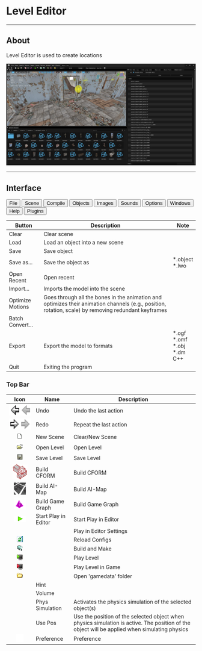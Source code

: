 # Level Editor

___

## About

Level Editor is used to create locations

![alt text centered](assets/images/level-editor.png)

___

## Interface

<body>
  <div class="table-tabs">
    <div class="tab-buttons">
      <button class="tab-button active" onclick="openTable(event, 'File')">File</button>
      <button class="tab-button" onclick="openTable(event, 'Scene')">Scene</button>
      <button class="tab-button" onclick="openTable(event, 'Compile')">Compile</button>
      <button class="tab-button" onclick="openTable(event, 'Objects')">Objects</button>
      <button class="tab-button" onclick="openTable(event, 'Images')">Images</button>
      <button class="tab-button" onclick="openTable(event, 'Sounds')">Sounds</button>
      <button class="tab-button" onclick="openTable(event, 'Options')">Options</button>
      <button class="tab-button" onclick="openTable(event, 'Windows')">Windows</button>
      <button class="tab-button" onclick="openTable(event, 'Help')">Help</button>
      <button class="tab-button" onclick="openTable(event, 'Plugins')">Plugins</button>
    </div>
    <div id="File" class="tab-content" style="display: block;">
      <table>
        <thead>
          <tr>
            <th>Button</th>
            <th>Description</th>
            <th>Note</th>
          </tr>
        </thead>
        <tbody>
          <tr>
            <td>Clear</td>
            <td>Clear scene</td>
            <td></td>
          </tr>
          <tr>
            <td>Load</td>
            <td>Load an object into a new scene</td>
            <td></td>
          </tr>
          <tr>
            <td>Save</td>
            <td>Save object</td>
            <td></td>
          </tr>
          <tr>
            <td>Save as...</td>
            <td>Save the object as</td>
            <td>*.object <br>*.lwo</td>
          </tr>
          <tr>
            <td>Open Recent</td>
            <td>Open recent</td>
            <td></td>
          </tr>
          <tr>
            <td>Import...</td>
            <td>Imports the model into the scene</td>
            <td></td>
          </tr>
          <tr>
            <td>Optimize Motions</td>
            <td>Goes through all the bones in the animation and optimizes their animation channels (e.g., position, rotation, scale) by removing redundant keyframes</td>
            <td></td>
          </tr>
          <tr>
            <td>Batch Convert...</td>
            <td></td>
            <td></td>
          </tr>
          <tr>
            <td>Export</td>
            <td>Export the model to formats</td>
            <td>*.ogf<br>*.omf<br>*.obj<br>*.dm<br>C++</td>
          </tr>
          <tr>
            <td>Quit</td>
            <td>Exiting the program</td>
            <td></td>
          </tr>
        </tbody>
      </table>
    </div>
    <div id="Scene" class="tab-content" style="display: none;">
      <table>
        <thead>
          <tr>
            <th>Button</th>
            <th>Description</th>
            <th>Note</th>
          </tr>
        </thead>
        <tbody>
          <tr>
            <td>World Properties</td>
            <td></td>
            <td></td>
          </tr>
          <tr>
            <td>Export as archive</td>
            <td></td>
            <td></td>
          </tr>
          <tr>
            <td>Validate</td>
            <td>Checks the level for errors</td>
            <td></td>
          </tr>
          <tr>
            <td>Summary info</td>
            <td>Shows information about objects in the scene</td>
            <td></td>
          </tr>
          <tr>
            <td>Highlight Texture</td>
            <td>Highlights the selected texture</td>
            <td></td>
          </tr>
          <tr>
            <td>Clear Debug Draw</td>
            <td></td>
            <td></td>
          </tr>
          <tr>
            <td>Export entire Scene as Obj</td>
            <td></td>
            <td>*.object<br>*.lwo<br>*.txt<br>*.xr<br>*.wav<br>*.obj<br>*.ltx<br>*.cpp</td>
          </tr>
          <tr>
            <td>Export selection as Obj</td>
            <td></td>
            <td>*.object<br>*.lwo<br>*.txt<br>*.xr<br>*.wav<br>*.obj<br>*.ltx<br>*.cpp</td>
          </tr>
        </tbody>
      </table>
    </div>
    <div id="Compile" class="tab-content" style="display: none;">
      <table>
        <thead>
          <tr>
            <th></th>
            <th>Description</th>
            <th>Extra</th>
            <th>Extra Description</th>
            <th>Extra</th>
            <th>Extra Description</th>
          </tr>
        </thead>
        <tbody>
          <tr>
            <td rowspan="7">Make</td>
            <td rowspan="7"></td>
            <td>Make All</td>
            <td>Creates a [*.prj](../../../reference/file-formats/game-levels/prj.md) precompilation file</td>
            <td>-</td>
            <td>-</td>
          </tr>
          <tr>
            <td>Make Game</td>
            <td></td>
            <td>-</td>
            <td>-</td>
          </tr>
          <tr>
            <td>Make Puddles</td>
            <td></td>
            <td>-</td>
            <td>-</td>
          </tr>
          <tr>
            <td>Make Details</td>
            <td>Creates a [*.details](../../../reference/file-formats/game-levels/details.md) file</td>
            <td>-</td>
            <td>-</td>
          </tr>
          <tr>
            <td>Make HOM</td>
            <td>Creates a [*.hom](../../../reference/file-formats/game-levels/hom.md) file</td>
            <td>-</td>
            <td>-</td>
          </tr>
          <tr>
            <td>Make SOM</td>
            <td>Creates a [*.som](../../../reference/file-formats/game-levels/som.md) file</td>
            <td>-</td>
            <td>-</td>
          </tr>
          <tr>
            <td>Make AI-Map</td>
            <td>Creates a [*.ai](../../../reference/file-formats/game-levels/ai.md) file</td>
            <td>-</td>
            <td>-</td>
          </tr>
          <tr>
            <td rowspan="7">Compile</td>
            <td rowspan="7"></td>
            <td>Geometry &amp; Light</td>
            <td></td>
            <td>-</td>
            <td>-</td>
          </tr>
          <tr>
            <td>Detail Object Light</td>
            <td></td>
            <td>-</td>
            <td>-</td>
          </tr>
          <tr>
            <td rowspan="3">AI-Map</td>
            <td rowspan="3"></td>
            <td>High</td>
            <td></td>
          </tr>
          <tr>
            <td>Low</td>
            <td></td>
          </tr>
          <tr>
            <td>Verify</td>
            <td></td>
          </tr>
          <tr>
            <td rowspan="2">Spawn</td>
            <td rowspan="2"></td>
            <td>Only Current Level</td>
            <td></td>
          </tr>
          <tr>
            <td>All Levels</td>
            <td></td>
          </tr>
          <tr>
            <td>Import Error List</td>
            <td>Import Error List</td>
            <td>-</td>
            <td>-</td>
            <td>-</td>
            <td>-</td>
          </tr>
          <tr>
            <td>Import xrAI Error List</td>
            <td></td>
            <td>-</td>
            <td>-</td>
            <td>-</td>
            <td>-</td>
          </tr>
          <tr>
            <td>Export Error List</td>
            <td>Export Error List</td>
            <td>-</td>
            <td>-</td>
            <td>-</td>
            <td>-</td>
          </tr>
          <tr>
            <td>Clear Error List</td>
            <td>Clear Error List</td>
            <td>-</td>
            <td>-</td>
            <td>-</td>
            <td>-</td>
          </tr>
        </tbody>
      </table>
    </div>
    <div id="Objects" class="tab-content" style="display: none;">
      <table>
        <thead>
          <tr>
            <th>Button</th>
            <th>Description</th>
          </tr>
        </thead>
        <tbody>
          <tr>
            <td>Library Editor</td>
            <td></td>
          </tr>
          <tr>
            <td>Multi Rename</td>
            <td></td>
          </tr>
          <tr>
            <td>Multi Replace</td>
            <td></td>
          </tr>
          <tr>
            <td>Reload</td>
            <td>Reload Objects</td>
          </tr>
        </tbody>
      </table>
    </div>
    <div id="Images" class="tab-content" style="display: none;">
      <table>
        <thead>
          <tr>
            <th>Button</th>
            <th>Description</th>
          </tr>
        </thead>
        <tbody>
          <tr>
            <td>Image Editor</td>
            <td>Open Image Editor</td>
          </tr>
          <tr>
            <td>Reload Textures</td>
            <td>Reload Textures</td>
          </tr>
          <tr>
            <td>Synchronize Textures</td>
            <td>Updates and synchronizes textures and their previews</td>
          </tr>
          <tr>
            <td>Check New Textures</td>
            <td>Check New Textures</td>
          </tr>
          <tr>
            <td>Edit minimap</td>
            <td></td>
          </tr>
          <tr>
            <td>SyncTHM</td>
            <td></td>
          </tr>
        </tbody>
      </table>
    </div>
    <div id="Sounds" class="tab-content" style="display: none;">
      <table>
        <thead>
          <tr>
            <th>Button</th>
            <th>Description</th>
          </tr>
        </thead>
        <tbody>
          <tr>
            <td>Sound Editor</td>
            <td>Open Sound Editor</td>
          </tr>
          <tr>
            <td>Synchronize Sounds (Soft)</td>
            <td></td>
          </tr>
          <tr>
            <td>Synchronize Sounds (Hard)</td>
            <td></td>
          </tr>
          <tr>
            <td>Refresh Environment Library</td>
            <td></td>
          </tr>
          <tr>
            <td>Refresh Environment Geometry</td>
            <td></td>
          </tr>
        </tbody>
      </table>
    </div>
    <div id="Options" class="tab-content" style="display: none;">
      <table>
        <thead>
          <tr>
            <th>Options</th>
            <th>1</th>
            <th>Description</th>
            <th>1</th>
            <th>Description</th>
          </tr>
        </thead>
        <tbody>
          <tr>
            <td rowspan="10">Render</td>
            <td>Quality</td>
            <td></td>
            <td>-</td>
            <td>-</td>
          </tr>
          <tr>
            <td rowspan="3">Fill Mode</td>
            <td rowspan="3">Fill Mode</td>
            <td>Point</td>
            <td>Vertex point fill mode</td>
          </tr>
          <tr>
            <td>Wireframe</td>
            <td>Wireframe fill mode</td>
          </tr>
          <tr>
            <td>Solid</td>
            <td>Solid fill mode</td>
          </tr>
          <tr>
            <td rowspan="2">Shader Mode</td>
            <td rowspan="2">Shader Mode</td>
            <td>Flat</td>
            <td><a href="https://en.wikipedia.org/wiki/Shading#Flat_shading">Flat Shading</a></td>
          </tr>
          <tr>
            <td>Gouraud</td>
            <td><a href="https://en.wikipedia.org/wiki/Gouraud_shading">Gouraud Shading</a></td>
          </tr>
          <tr>
            <td>Edged Faces</td>
            <td>Enables drawing of edges (wireframe) of a 3D mesh</td>
            <td>-</td>
            <td>-</td>
          </tr>
          <tr>
            <td>RenderHW</td>
            <td>Enables GPU rendering</td>
            <td>-</td>
            <td>-</td>
          </tr>
          <tr>
            <td>Filter Linear</td>
            <td>Enables linear texture filtering</td>
            <td>-</td>
            <td>-</td>
          </tr>
          <tr>
            <td>Textures</td>
            <td>Enables texture display (TODO Not Working)</td>
            <td>-</td>
            <td>-</td>
          </tr>
          <tr>
            <td>Draw Safe Rect</td>
            <td></td>
            <td></td>
            <td>-</td>
            <td>-</td>
          </tr>
          <tr>
            <td>Draw Grid</td>
            <td>Draw viewport grid</td>
            <td>-</td>
            <td>-</td>
            <td>-</td>
          </tr>
          <tr>
            <td rowspan="3">Coordinate Axes</td>
            <td>None</td>
            <td>None</td>
            <td>-</td>
            <td>-</td>
          </tr>
          <tr>
            <td>Axis</td>
            <td><img src=../assets/images/ca-axis.png></td>
            <td>-</td>
            <td>-</td>
          </tr>
          <tr>
            <td>Cube</td>
            <td><img src=../assets/images/ca-cube.png></td>
            <td>-</td>
            <td>-</td>
          </tr>
          <tr>
            <td>Fog</td>
            <td>-</td>
            <td></td>
            <td>-</td>
            <td>-</td>
          </tr>
          <tr>
            <td>Mute Sounds</td>
            <td>-</td>
            <td>Mute Sounds</td>
            <td>-</td>
            <td>-</td>
          </tr>
          <tr>
            <td>Real Time</td>
            <td>-</td>
            <td>Real Time</td>
            <td>-</td>
            <td>-</td>
          </tr>
          <tr>
            <td>Stats</td>
            <td>-</td>
            <td>Displaying statistics</td>
            <td>-</td>
            <td>-</td>
          </tr>
          <tr>
            <td>Preferences</td>
            <td>-</td>
            <td>Open <a href="../editors-preference.md">Preference window</a></td>
            <td>-</td>
            <td>-</td>
          </tr>
        </tbody>
      </table>
    </div>
    <div id="Windows" class="tab-content" style="display: none;">
      <table>
        <thead>
          <tr>
            <th>Button</th>
            <th>Description</th>
          </tr>
        </thead>
        <tbody>
          <tr>
            <td>Light Anim Editor</td>
            <td>Open Light Animation Editor</td>
          </tr>
          <tr>
            <td>Macro Editor</td>
            <td>Open Macro Editor</td>
          </tr>
          <tr>
            <td>Snap List</td>
            <td>Open Snap List window</td>
          </tr>
          <tr>
            <td>Objects Tools</td>
            <td>Open Objects Tools window</td>
          </tr>
          <tr>
            <td>Properties</td>
            <td>Open Editors Properties window</td>
          </tr>
          <tr>
            <td>Log</td>
            <td>Open Log windows</td>
          </tr>
          <tr>
            <td>Theme</td>
            <td>Open Editor Theme settings</td>
          </tr>
        </tbody>
      </table>
    </div>
    <div id="Help" class="tab-content" style="display: none;">
      <table>
        <thead>
          <tr>
            <th>Button</th>
            <th>Description</th>
          </tr>
        </thead>
        <tbody>
          <tr>
            <td>Wiki</td>
            <td></td>
          </tr>
          <tr>
            <td>About...</td>
            <td>Open About SDK Window</td>
          </tr>
        </tbody>
      </table>
    </div>
    <div id="Plugins" class="tab-content" style="display: none;">
      <table>
        <thead>
          <tr>
            <th>Button</th>
            <th>Description</th>
          </tr>
        </thead>
        <tbody>
          <tr>
            <td>Reinit</td>
            <td>Reinitialize all plugins</td>
          </tr>
          <tr>
            <td>Puddles Import</td>
            <td>Extract compiled puddles to editor format</td>
          </tr>
          <tr>
            <td>Restore Normal</td>
            <td>Restore normal map from bump</td>
          </tr>
          <tr>
            <td>Trees Paddins Generator (Directory to dds)</td>
            <td>This script processes DDS textures, generates padding, and saves the result in DXT3 format</td>
          </tr>
          <tr>
            <td>Trees Paddins Generator (Texture to dds)</td>
            <td>This script processes DDS textures, generates padding, and saves the result in DXT3 format</td>
          </tr>
          <tr>
            <td>Trees Paddins Generator (TGA)</td>
            <td>This script precesses DDS textures, generates padding, and saves the result in TGA format</td>
          </tr>
        </tbody>
      </table>
    </div>
  </div>
</body>

### Top Bar

| Icon | Name | Description |
|:---:|---|---|
| ![1](../../../assets/icons/sdk/undo.png) | Undo | Undo the last action |
| ![1](../../../assets/icons/sdk/redo.png) | Redo | Repeat the last action |
| ![1](../../../assets/icons/sdk/new.png) | New Scene | Clear/New Scene |
| ![1](../../../assets/icons/sdk/open.png) | Open Level | Open Level |
| ![1](../../../assets/icons/sdk/save.png) | Save Level | Save Level |
| ![1](../../../assets/icons/sdk/cform.png) | Build CFORM | Build CFORM |
| ![1](../../../assets/icons/sdk/aimap.png) | Build AI-Map | Build AI-Map |
| ![1](../../../assets/icons/sdk/ggraph.png) | Build Game Graph | Build Game Graph |
| ![1](../../../assets/icons/sdk/PlayInEditorPlay.png) | Start Play in Editor | Start Play in Editor |
|  |  | Play in Editor Settings |
| ![1](../../../assets/icons/sdk/RCRefresh.bmp) |  | Reload Configs |
| ![1](../../../assets/icons/sdk/BuildAll.png) |  | Build and Make |
| ![1](../../../assets/icons/sdk/PlayPC.png) |  | Play Level |
| ![1](../../../assets/icons/sdk/PlayCleanGame.png) |  | Play Level in Game |
| ![1](../../../assets/icons/sdk/Btn_FolderOpen.bmp) |  | Open 'gamedata' folder |
|  | Hint |  |
|  | Volume |  |
|  | Phys Simulation | Activates the physics simulation of the selected object(s) |
|  | Use Pos | Use the position of the selected object when physics simulation is active. The position of the object will be applied when simulating physics |
| ![1](../../../assets/icons/sdk/win_preferences.png) | Preference | Preference |
